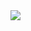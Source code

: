 <div class='tableauPlaceholder' id='viz1658436593446' style='position: relative'><noscript><a href='#'><img alt=' '
                src='https:&#47;&#47;public.tableau.com&#47;static&#47;images&#47;No&#47;NonstopFlightsProjects&#47;Dashboard1&#47;1_rss.png'
                style='border: none' /></a></noscript><object class='tableauViz' style='display:none;'>
        <param name='host_url' value='https%3A%2F%2Fpublic.tableau.com%2F' />
        <param name='embed_code_version' value='3' />
        <param name='site_root' value='' />
        <param name='name' value='NonstopFlightsProjects&#47;Dashboard1' />
        <param name='tabs' value='yes' />
        <param name='toolbar' value='yes' />
        <param name='static_image'
            value='https:&#47;&#47;public.tableau.com&#47;static&#47;images&#47;No&#47;NonstopFlightsProjects&#47;Dashboard1&#47;1.png' />
        <param name='animate_transition' value='yes' />
        <param name='display_static_image' value='yes' />
        <param name='display_spinner' value='yes' />
        <param name='display_overlay' value='yes' />
        <param name='display_count' value='yes' />
        <param name='language' value='en-US' />
    </object></div>
<script
    type='text/javascript'>                    var divElement = document.getElementById('viz1658436593446'); var vizElement = divElement.getElementsByTagName('object')[0]; if (divElement.offsetWidth > 800) { vizElement.style.minWidth = '420px'; vizElement.style.maxWidth = '100%'; vizElement.style.minHeight = '610px'; vizElement.style.maxHeight = (divElement.offsetWidth * 0.75) + 'px'; } else if (divElement.offsetWidth > 500) { vizElement.style.minWidth = '420px'; vizElement.style.maxWidth = '100%'; vizElement.style.minHeight = '610px'; vizElement.style.maxHeight = (divElement.offsetWidth * 0.75) + 'px'; } else { vizElement.style.width = '100%'; vizElement.style.minHeight = '750px'; vizElement.style.maxHeight = (divElement.offsetWidth * 1.77) + 'px'; } var scriptElement = document.createElement('script'); scriptElement.src = 'https://public.tableau.com/javascripts/api/viz_v1.js'; vizElement.parentNode.insertBefore(scriptElement, vizElement);                </script>